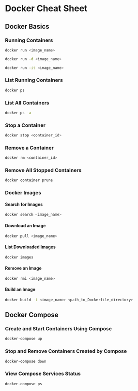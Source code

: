# Docker Cheat Sheet

## Docker Basics

### Running Containers

```bash
docker run <image_name>
```

```bash
docker run -d <image_name>
```

```bash
docker run -it <image_name>
```

### List Running Containers
```bash
docker ps
```

### List All Containers
```bash
docker ps -a
```

### Stop a Container
```bash
docker stop <container_id>
```

### Remove a Container
```bash
docker rm <container_id>
```

### Remove All Stopped Containers
```bash
docker container prune
```

### Docker Images
#### Search for Images
```bash
docker search <image_name>
```

#### Download an Image
```bash
docker pull <image_name>
```

#### List Downloaded Images
```bash
docker images
```

#### Remove an Image
```bash
docker rmi <image_name>
```

#### Build an Image
```bash
docker build -t <image_name> <path_to_Dockerfile_directory>
```

## Docker Compose

### Create and Start Containers Using Compose
```bash
docker-compose up
```

### Stop and Remove Containers Created by Compose
```bash
docker-compose down
```

### View Compose Services Status
```bash
docker-compose ps
```

